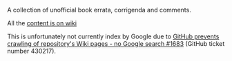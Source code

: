 A collection of unofficial book errata, corrigenda and comments.

All the [content is on wiki](../../wiki)

This is unfortunately not currently index by Google due to [GitHub prevents crawling of repository's Wiki pages - no Google search #1683](https://github.com/isaacs/github/issues/1683) (GitHub ticket number 430217).
